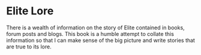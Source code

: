 # Elite Lore

There is a wealth of information on the story of Elite contained in books, forum posts and blogs.  This book is a humble attempt to collate this information so that I can make sense of the big picture and write stories that are true to its lore.